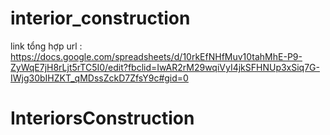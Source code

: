 # interior_construction

link tổng hợp url : 
https://docs.google.com/spreadsheets/d/10rkEfNHfMuv10tahMhE-P9-ZyWqE7jH8rLjt5rTC5I0/edit?fbclid=IwAR2rM29wqiVyI4jkSFHNUp3xSiq7G-IWjg30bIHZKT_qMDssZckD7ZfsY9c#gid=0


# InteriorsConstruction
